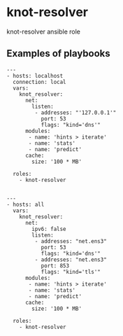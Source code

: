 # knot-resolver
knot-resolver ansible role

## Examples of playbooks

    ---
    - hosts: localhost
      connection: local
      vars:
        knot_resolver:
          net:
            listen:
             - addresses: "'127.0.0.1'"
               port: 53
               flags: "kind='dns'"
          modules:
           - name: 'hints > iterate'
           - name: 'stats'
           - name: 'predict'
          cache:
            size: '100 * MB'

      roles:
        - knot-resolver


    ---
    - hosts: all
      vars:
        knot_resolver:
          net:
            ipv6: false
            listen:
             - addresses: "net.ens3"
               port: 53
               flags: "kind='dns'"
             - addresses: "net.ens3"
               port: 853
               flags: "kind='tls'"
          modules:
           - name: 'hints > iterate'
           - name: 'stats'
           - name: 'predict'
          cache:
            size: '100 * MB'
    
      roles:
        - knot-resolver

